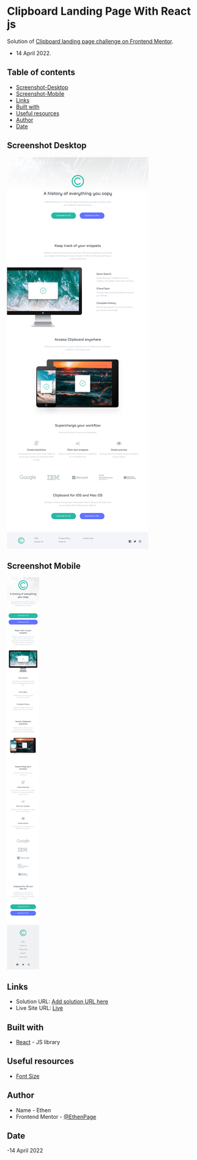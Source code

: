 # Clipboard Landing Page With React js

Solution of [Clipboard landing page challenge on Frontend Mentor](https://www.frontendmentor.io/challenges/clipboard-landing-page-5cc9bccd6c4c91111378ecb9).

- 14 April 2022.

## Table of contents

- [Screenshot-Desktop](#screenshot-desktop)
- [Screenshot-Mobile](#screenshot-mobile)
- [Links](#links)
- [Built with](#built-with)
- [Useful resources](#useful-resources)
- [Author](#author)
- [Date](#date)

## Screenshot Desktop

![](./desktop.png)

## Screenshot Mobile

![](./mobile.png)

## Links

- Solution URL: [Add solution URL here](https://your-solution-url.com)
- Live Site URL: [Live](https://ethenpage.github.io/clipboard-landing-page/)

## Built with

- [React](https://reactjs.org/) - JS library

## Useful resources

- [Font Size](https://type-scale.com/)

## Author

- Name - Ethen
- Frontend Mentor - [@EthenPage](https://www.frontendmentor.io/profile/ethenpage)

## Date

-14 April 2022

